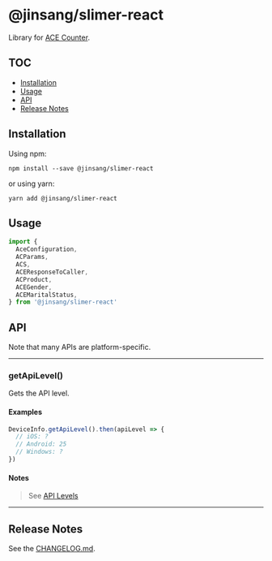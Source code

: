 # @jinsang/slimer-react

Library for [ACE Counter]('https://www.acecounter.com/www2/main.amz').

## TOC

- [Installation](#installation)
- [Usage](#usage)
- [API](#api)
- [Release Notes](#release-notes)

## Installation

Using npm:

```shell
npm install --save @jinsang/slimer-react
```

or using yarn:

```shell
yarn add @jinsang/slimer-react
```

## Usage

```js
import {
  AceConfiguration,
  ACParams,
  ACS,
  ACEResponseToCaller,
  ACProduct,
  ACEGender,
  ACEMaritalStatus,
} from '@jinsang/slimer-react'
```

## API

Note that many APIs are platform-specific.

---

### getApiLevel()

Gets the API level.

#### Examples

```js
DeviceInfo.getApiLevel().then(apiLevel => {
  // iOS: ?
  // Android: 25
  // Windows: ?
})
```

#### Notes

> See [API Levels](https://developer.android.com/guide/topics/manifest/uses-sdk-element.html#ApiLevels)

---

## Release Notes

See the [CHANGELOG.md](https://github.com/react-native-device-info/react-native-device-info/blob/master/CHANGELOG.md).

